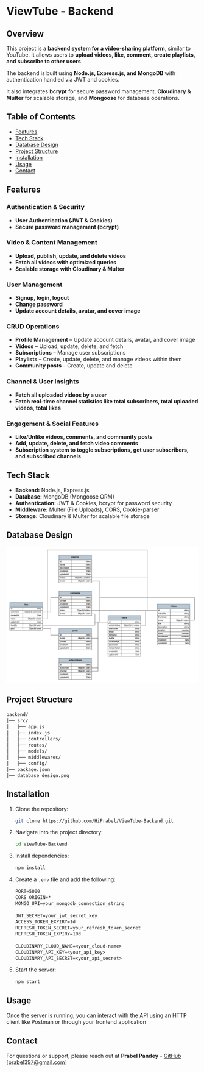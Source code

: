 # ViewTube - Backend

## Overview

This project is a **backend system for a video-sharing platform**, similar to YouTube. It allows users to **upload videos, like, comment, create playlists, and subscribe to other users**. 

The backend is built using **Node.js, Express.js, and MongoDB** with authentication handled via JWT and cookies. 

It also integrates **bcrypt** for secure password management, **Cloudinary & Multer** for scalable storage, and **Mongoose** for database operations.

## Table of Contents

- [Features](#features)
- [Tech Stack](#tech-stack)
- [Database Design](#database-design)
- [Project Structure](#project-structure)
- [Installation](#installation)
- [Usage](#usage)
- [Contact](#contact)

## Features

### **Authentication & Security**

- **User Authentication (JWT & Cookies)**
- **Secure password management (bcrypt)**

### **Video & Content Management**

- **Upload, publish, update, and delete videos**
- **Fetch all videos with optimized queries**
- **Scalable storage with Cloudinary & Multer**

### **User Management**

- **Signup, login, logout**
- **Change password**
- **Update account details, avatar, and cover image**

### **CRUD Operations**

- **Profile Management** – Update account details, avatar, and cover image
- **Videos** – Upload, update, delete, and fetch
- **Subscriptions** – Manage user subscriptions
- **Playlists** – Create, update, delete, and manage videos within them
- **Community posts** – Create, update and delete

### **Channel & User Insights**

- **Fetch all uploaded videos by a user**
- **Fetch real-time channel statistics like total subscribers, total uploaded videos, total likes**

### **Engagement & Social Features**

- **Like/Unlike videos, comments, and community posts**
- **Add, update, delete, and fetch video comments**
- **Subscription system to toggle subscriptions, get user subscribers, and subscribed channels**

## Tech Stack

- **Backend:** Node.js, Express.js
- **Database:** MongoDB (Mongoose ORM)
- **Authentication:** JWT & Cookies, bcrypt for password security
- **Middleware:** Multer (File Uploads), CORS, Cookie-parser
- **Storage:** Cloudinary & Multer for scalable file storage

## Database Design

![Database Schema](database%20design.png)

## Project Structure

```
backend/
│── src/
│   ├── app.js                 
│   ├── index.js               
│   ├── controllers/           
│   ├── routes/                
│   ├── models/                
│   ├── middlewares/           
│   ├── config/                
│── package.json              
│── database design.png        
```

## Installation

1. Clone the repository:
   ```sh
   git clone https://github.com/HiPrabel/ViewTube-Backend.git
   ```
2. Navigate into the project directory:
   ```sh
   cd ViewTube-Backend
   ```
3. Install dependencies:
   ```sh
   npm install
   ```
4. Create a `.env` file and add the following:
   ```env
   PORT=5000
   CORS_ORIGIN=*
   MONGO_URI=your_mongodb_connection_string
   
   JWT_SECRET=your_jwt_secret_key
   ACCESS_TOKEN_EXPIRY=1d
   REFRESH_TOKEN_SECRET=your_refresh_token_secret
   REFRESH_TOKEN_EXPIRY=10d

   CLOUDINARY_CLOUD_NAME=<your_cloud-name>
   CLOUDINARY_API_KEY=<your_api_key>
   CLOUDINARY_API_SECRET=<your_api_secret>
   ```
5. Start the server:
   ```sh
   npm start
   ```

## Usage

Once the server is running, you can interact with the API using an HTTP client like Postman or through your frontend application

## Contact

For questions or support, please reach out at **Prabel Pandey** - [GitHub](https://github.com/HiPrabel) [prabel397@gmail.com]

